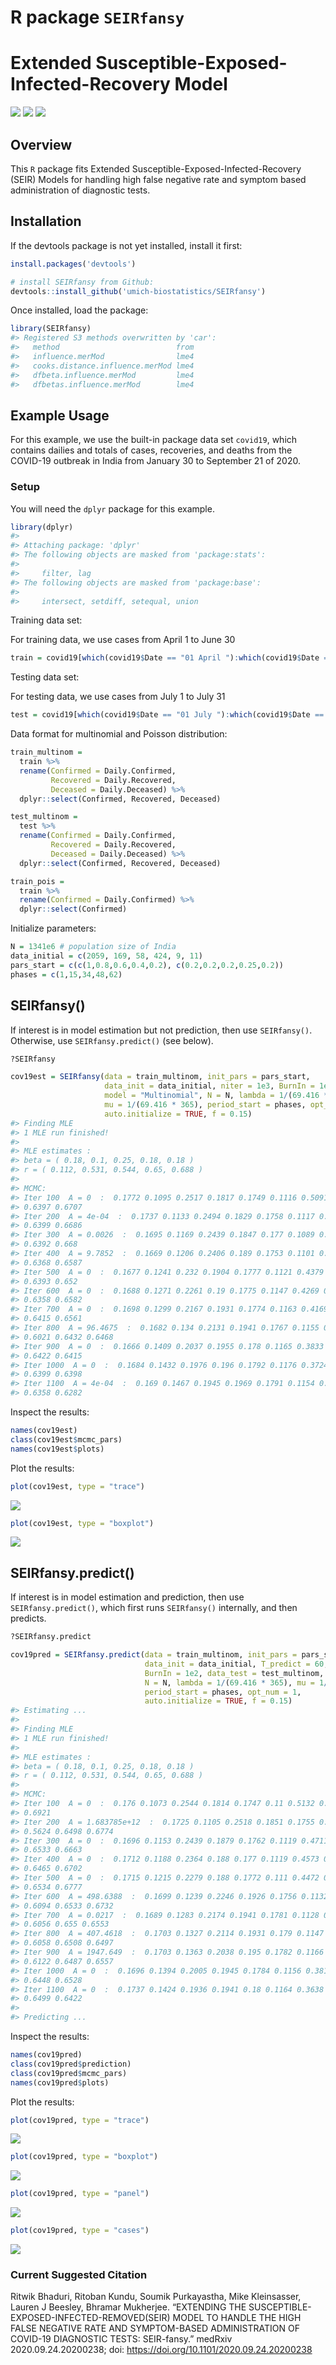 
<!-- README.md is generated from README.Rmd. Please edit that file -->

# R package `SEIRfansy`

# Extended Susceptible-Exposed-Infected-Recovery Model

[![](https://img.shields.io/badge/devel%20version-1.1.0-blue.svg)](https://github.com/umich-biostatistics/SEIRfansy)
[![](https://img.shields.io/github/languages/code-size/umich-biostatistics/SEIRfansy.svg)](https://github.com/umich-biostatistics/SEIRfansy)
[![](https://img.shields.io/badge/doi-https://doi.org/10.1101/2020.09.24.20200238-orange.svg)](https://doi.org/https://doi.org/10.1101/2020.09.24.20200238)

## Overview

This `R` package fits Extended Susceptible-Exposed-Infected-Recovery
(SEIR) Models for handling high false negative rate and symptom based
administration of diagnostic tests.

## Installation

If the devtools package is not yet installed, install it first:

``` r
install.packages('devtools')
```

``` r
# install SEIRfansy from Github:
devtools::install_github('umich-biostatistics/SEIRfansy') 
```

Once installed, load the package:

``` r
library(SEIRfansy)
#> Registered S3 methods overwritten by 'car':
#>   method                          from
#>   influence.merMod                lme4
#>   cooks.distance.influence.merMod lme4
#>   dfbeta.influence.merMod         lme4
#>   dfbetas.influence.merMod        lme4
```

## Example Usage

For this example, we use the built-in package data set `covid19`, which
contains dailies and totals of cases, recoveries, and deaths from the
COVID-19 outbreak in India from January 30 to September 21 of 2020.

### Setup

You will need the `dplyr` package for this example.

``` r
library(dplyr)
#> 
#> Attaching package: 'dplyr'
#> The following objects are masked from 'package:stats':
#> 
#>     filter, lag
#> The following objects are masked from 'package:base':
#> 
#>     intersect, setdiff, setequal, union
```

Training data set:

For training data, we use cases from April 1 to June 30

``` r
train = covid19[which(covid19$Date == "01 April "):which(covid19$Date == "30 June "),]
```

Testing data set:

For testing data, we use cases from July 1 to July 31

``` r
test = covid19[which(covid19$Date == "01 July "):which(covid19$Date == "31 July "),]
```

Data format for multinomial and Poisson distribution:

``` r
train_multinom = 
  train %>% 
  rename(Confirmed = Daily.Confirmed, 
         Recovered = Daily.Recovered,
         Deceased = Daily.Deceased) %>%
  dplyr::select(Confirmed, Recovered, Deceased)

test_multinom = 
  test %>% 
  rename(Confirmed = Daily.Confirmed, 
         Recovered = Daily.Recovered,
         Deceased = Daily.Deceased) %>%
  dplyr::select(Confirmed, Recovered, Deceased)

train_pois = 
  train %>% 
  rename(Confirmed = Daily.Confirmed) %>%
  dplyr::select(Confirmed)
```

Initialize parameters:

``` r
N = 1341e6 # population size of India
data_initial = c(2059, 169, 58, 424, 9, 11)
pars_start = c(c(1,0.8,0.6,0.4,0.2), c(0.2,0.2,0.2,0.25,0.2))
phases = c(1,15,34,48,62)
```

## SEIRfansy()

If interest is in model estimation but not prediction, then use
`SEIRfansy()`. Otherwise, use `SEIRfansy.predict()` (see below).

``` r
?SEIRfansy
```

``` r
cov19est = SEIRfansy(data = train_multinom, init_pars = pars_start, 
                     data_init = data_initial, niter = 1e3, BurnIn = 1e2, 
                     model = "Multinomial", N = N, lambda = 1/(69.416 * 365), 
                     mu = 1/(69.416 * 365), period_start = phases, opt_num = 1, 
                     auto.initialize = TRUE, f = 0.15)
#> Finding MLE
#> 1 MLE run finished!
#>  
#> MLE estimates : 
#> beta = ( 0.18, 0.1, 0.25, 0.18, 0.18 )
#> r = ( 0.112, 0.531, 0.544, 0.65, 0.688 )
#>  
#> MCMC:
#> Iter 100  A = 0  :  0.1772 0.1095 0.2517 0.1817 0.1749 0.1116 0.5091 0.5628 
#> 0.6397 0.6707
#> Iter 200  A = 4e-04  :  0.1737 0.1133 0.2494 0.1829 0.1758 0.1117 0.4871 0.573 
#> 0.6399 0.6686
#> Iter 300  A = 0.0026  :  0.1695 0.1169 0.2439 0.1847 0.177 0.1089 0.4676 0.5837 
#> 0.6392 0.668
#> Iter 400  A = 9.7852  :  0.1669 0.1206 0.2406 0.189 0.1753 0.1101 0.4521 0.5945 
#> 0.6368 0.6587
#> Iter 500  A = 0  :  0.1677 0.1241 0.232 0.1904 0.1777 0.1121 0.4379 0.597 
#> 0.6393 0.652
#> Iter 600  A = 0  :  0.1688 0.1271 0.2261 0.19 0.1775 0.1147 0.4269 0.5992 
#> 0.6358 0.6582
#> Iter 700  A = 0  :  0.1698 0.1299 0.2167 0.1931 0.1774 0.1163 0.4169 0.5985 
#> 0.6415 0.6561
#> Iter 800  A = 96.4675  :  0.1682 0.134 0.2131 0.1941 0.1767 0.1155 0.4023 
#> 0.6021 0.6432 0.6468
#> Iter 900  A = 0  :  0.1666 0.1409 0.2037 0.1955 0.178 0.1165 0.3833 0.5982 
#> 0.6422 0.6415
#> Iter 1000  A = 0  :  0.1684 0.1432 0.1976 0.196 0.1792 0.1176 0.3724 0.5994 
#> 0.6399 0.6398
#> Iter 1100  A = 4e-04  :  0.169 0.1467 0.1945 0.1969 0.1791 0.1154 0.3597 0.5875 
#> 0.6358 0.6282
```

Inspect the results:

``` r
names(cov19est)
class(cov19est$mcmc_pars)
names(cov19est$plots)
```

Plot the results:

``` r
plot(cov19est, type = "trace")
```

![](man/figuresunnamed-chunk-13-1.png)<!-- -->

``` r
plot(cov19est, type = "boxplot")
```

![](man/figuresunnamed-chunk-13-2.png)<!-- -->

## SEIRfansy.predict()

If interest is in model estimation and prediction, then use
`SEIRfansy.predict()`, which first runs `SEIRfansy()` internally, and
then predicts.

``` r
?SEIRfansy.predict
```

``` r
cov19pred = SEIRfansy.predict(data = train_multinom, init_pars = pars_start, 
                              data_init = data_initial, T_predict = 60, niter = 1e3, 
                              BurnIn = 1e2, data_test = test_multinom, model = "Multinomial", 
                              N = N, lambda = 1/(69.416 * 365), mu = 1/(69.416 * 365), 
                              period_start = phases, opt_num = 1, 
                              auto.initialize = TRUE, f = 0.15)
#> Estimating ... 
#>   
#> Finding MLE
#> 1 MLE run finished!
#>  
#> MLE estimates : 
#> beta = ( 0.18, 0.1, 0.25, 0.18, 0.18 )
#> r = ( 0.112, 0.531, 0.544, 0.65, 0.688 )
#>  
#> MCMC:
#> Iter 100  A = 0  :  0.176 0.1073 0.2544 0.1814 0.1747 0.11 0.5132 0.5471 0.6516 
#> 0.6921
#> Iter 200  A = 1.683785e+12  :  0.1725 0.1105 0.2518 0.1851 0.1755 0.1104 0.4926 
#> 0.5624 0.6498 0.6774
#> Iter 300  A = 0  :  0.1696 0.1153 0.2439 0.1879 0.1762 0.1119 0.4711 0.5755 
#> 0.6533 0.6663
#> Iter 400  A = 0  :  0.1712 0.1188 0.2364 0.188 0.177 0.1119 0.4573 0.5834 
#> 0.6465 0.6702
#> Iter 500  A = 0  :  0.1715 0.1215 0.2279 0.188 0.1772 0.111 0.4472 0.5995 
#> 0.6534 0.6777
#> Iter 600  A = 498.6388  :  0.1699 0.1239 0.2246 0.1926 0.1756 0.1132 0.435 
#> 0.6094 0.6533 0.6732
#> Iter 700  A = 0.0217  :  0.1689 0.1283 0.2174 0.1941 0.1781 0.1128 0.4204 
#> 0.6056 0.655 0.6553
#> Iter 800  A = 407.4618  :  0.1703 0.1327 0.2114 0.1931 0.179 0.1147 0.4011 
#> 0.6058 0.6508 0.6497
#> Iter 900  A = 1947.649  :  0.1703 0.1363 0.2038 0.195 0.1782 0.1166 0.3894 
#> 0.6122 0.6487 0.6557
#> Iter 1000  A = 0  :  0.1696 0.1394 0.2005 0.1945 0.1784 0.1156 0.3812 0.61 
#> 0.6448 0.6528
#> Iter 1100  A = 0  :  0.1737 0.1424 0.1936 0.1941 0.18 0.1164 0.3638 0.6017 
#> 0.6499 0.6422
#>  
#> Predicting ...
```

Inspect the results:

``` r
names(cov19pred)
class(cov19pred$prediction)
class(cov19pred$mcmc_pars)
names(cov19pred$plots)
```

Plot the results:

``` r
plot(cov19pred, type = "trace")
```

![](man/figuresunnamed-chunk-17-1.png)<!-- -->

``` r
plot(cov19pred, type = "boxplot")
```

![](man/figuresunnamed-chunk-17-2.png)<!-- -->

``` r
plot(cov19pred, type = "panel")
```

![](man/figuresunnamed-chunk-17-3.png)<!-- -->

``` r
plot(cov19pred, type = "cases")
```

![](man/figuresunnamed-chunk-17-4.png)<!-- -->

### Current Suggested Citation

Ritwik Bhaduri, Ritoban Kundu, Soumik Purkayastha, Mike Kleinsasser,
Lauren J Beesley, Bhramar Mukherjee. “EXTENDING THE
SUSCEPTIBLE-EXPOSED-INFECTED-REMOVED(SEIR) MODEL TO HANDLE THE HIGH
FALSE NEGATIVE RATE AND SYMPTOM-BASED ADMINISTRATION OF COVID-19
DIAGNOSTIC TESTS: SEIR-fansy.” medRxiv 2020.09.24.20200238; doi:
<https://doi.org/10.1101/2020.09.24.20200238>
